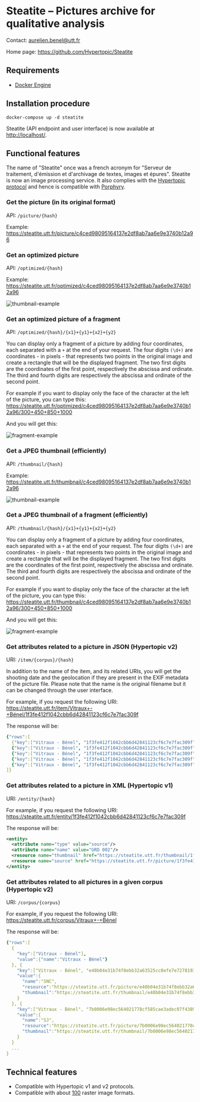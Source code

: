 Steatite – Pictures archive for qualitative analysis
====================================================

Contact: <aurelien.benel@utt.fr>

Home page: <https://github.com/Hypertopic/Steatite>


## Requirements

* [Docker Engine](https://docs.docker.com/install/)


## Installation procedure

    docker-compose up -d steatite

Steatite (API endpoint and user interface) is now available at <http://localhost/>.


## Functional features

The name of "Steatite" once was a french acronym for "Serveur de traitement, d'émission et d'archivage de textes, images et épures".
Steatite is now an image processing service.
It also complies with the [Hypertopic protocol](https://github.com/Hypertopic/Protocol) and hence is compatible with [Porphyry](https://github.com/Hypertopic/Porphyry).

### Get the picture (in its original format)

API: `/picture/{hash}`

Example: <https://steatite.utt.fr/picture/c4ced98095164137e2df8ab7aa6e9e3740b12a96>

### Get an optimized picture

API: `/optimized/{hash}`

Example: <https://steatite.utt.fr/optimized/c4ced98095164137e2df8ab7aa6e9e3740b12a96>

![thumbnail-example](https://steatite.utt.fr/optimized/c4ced98095164137e2df8ab7aa6e9e3740b12a96)

### Get an optimized picture of a fragment

API: `/optimized/{hash}/{x1}+{y1}+{x2}+{y2}`

You can display only a fragment of a picture by adding four coordinates, each separated with a  `+`  at the end of your request. The four digits `(\d+)` are coordinates - in pixels - that represents two points in the original image and create a rectangle that will be the displayed fragment.
The two first digits are the coordinates of the first point, respectively the abscissa and ordinate. The third and fourth digits are respectively the abscissa and ordinate of the second point.

For example if you want to display only the face of the character at the left of the picture, you can type this:
<https://steatite.utt.fr/optimized/c4ced98095164137e2df8ab7aa6e9e3740b12a96/300+450+850+1000>

And you will get this:

![fragment-example](https://steatite.utt.fr/optimized/c4ced98095164137e2df8ab7aa6e9e3740b12a96/300+450+850+1000)

### Get a JPEG thumbnail (efficiently)

API: `/thumbnail/{hash}`

Example: <https://steatite.utt.fr/thumbnail/c4ced98095164137e2df8ab7aa6e9e3740b12a96>

![thumbnail-example](https://steatite.utt.fr/thumbnail/c4ced98095164137e2df8ab7aa6e9e3740b12a96)

### Get a JPEG thumbnail of a fragment (efficiently)

API: `/thumbnail/{hash}/{x1}+{y1}+{x2}+{y2}`

You can display only a fragment of a picture by adding four coordinates, each separated with a  `+`  at the end of your request. The four digits `(\d+)` are coordinates - in pixels - that represents two points in the original image and create a rectangle that will be the displayed fragment.
The two first digits are the coordinates of the first point, respectively the abscissa and ordinate. The third and fourth digits are respectively the abscissa and ordinate of the second point.

For example if you want to display only the face of the character at the left of the picture, you can type this:
<https://steatite.utt.fr/thumbnail/c4ced98095164137e2df8ab7aa6e9e3740b12a96/300+450+850+1000>

And you will get this:

![fragment-example](https://steatite.utt.fr/thumbnail/c4ced98095164137e2df8ab7aa6e9e3740b12a96/300+450+850+1000)

### Get attributes related to a picture in JSON (Hypertopic v2)

URI: `/item/{corpus}/{hash}`

In addition to the name of the item, and its related URIs,
you will get the shooting date and the geolocation if they are present in the EXIF metadata of the picture file.
Please note that the name is the original filename but it can be changed through the user interface.

For example, if you request the following URI:
<https://steatite.utt.fr/item/Vitraux+-+Bénel/1f3fe412f1042cbb6d42841123cf6c7e7fac309f>

The response will be:

```yaml
{"rows":[
  {"key":["Vitraux - Bénel", "1f3fe412f1042cbb6d42841123cf6c7e7fac309f"], "value":{"name":"GRD 002"}},
  {"key":["Vitraux - Bénel", "1f3fe412f1042cbb6d42841123cf6c7e7fac309f"], "value":{"resource":"https://steatite.utt.fr/picture/1f3fe412f1042cbb6d42841123cf6c7e7fac309f"}},
  {"key":["Vitraux - Bénel", "1f3fe412f1042cbb6d42841123cf6c7e7fac309f"], "value":{"thumbnail":"https://steatite.utt.fr/thumbnail/1f3fe412f1042cbb6d42841123cf6c7e7fac309f"}},
  {"key":["Vitraux - Bénel", "1f3fe412f1042cbb6d42841123cf6c7e7fac309f"], "value":{"created":"2019-02-24"}},
  {"key":["Vitraux - Bénel", "1f3fe412f1042cbb6d42841123cf6c7e7fac309f"], "value":{"spatial":"48 deg 18' 26.88\" N, 4 deg 19' 18.32\" E"}}
]}
```

### Get attributes related to a picture in XML (Hypertopic v1)

URI: `/entity/{hash}`

For example, if you request the following URI:
<https://steatite.utt.fr/entity/1f3fe412f1042cbb6d42841123cf6c7e7fac309f>

The response will be:

```xml
<entity>
  <attribute name="type" value="source"/>
  <attribute name="name" value="GRD 002"/>
  <resource name="thumbnail" href="https://steatite.utt.fr/thumbnail/1f3fe412f1042cbb6d42841123cf6c7e7fac309f"/>
  <resource name="source" href="https://steatite.utt.fr/picture/1f3fe412f1042cbb6d42841123cf6c7e7fac309f"/>
</entity>
```

### Get attributes related to all pictures in a given corpus (Hypertopic v2)

URI: `/corpus/{corpus}`

For example, if you request the following URI:
<https://steatite.utt.fr/corpus/Vitraux+-+Bénel>

The response will be:

```yaml
{"rows":[
  {
    "key":["Vitraux - Bénel"],
    "value":{"name":"Vitraux - Bénel"}
  }, {
    "key":["Vitraux - Bénel", "e40b04e31b74f8ebb32a63525cc0efe7e7278193"],
    "value":{
      "name":"SNC",
      "resource":"https://steatite.utt.fr/picture/e40b04e31b74f8ebb32a63525cc0efe7e7278193",
      "thumbnail":"https://steatite.utt.fr/thumbnail/e40b04e31b74f8ebb32a63525cc0efe7e7278193"
    }
  }, {
    "key":["Vitraux - Bénel", "7b0006e98ec564021778cf585cae3adec07f4389"],
    "value":{
      "name":"SJ",
      "resource":"https://steatite.utt.fr/picture/7b0006e98ec564021778cf585cae3adec07f4389",
      "thumbnail":"https://steatite.utt.fr/thumbnail/7b0006e98ec564021778cf585cae3adec07f4389"
    }
  }
  ...
}
```

## Technical features

- Compatible with Hypertopic v1 and v2 protocols.
- Compatible with about [100](http://netpbm.sourceforge.net/doc/directory.html#converters) raster image formats.
